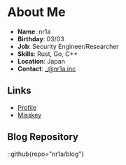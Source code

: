 # About Me

- **Name**: nr1a
- **Birthday**: 03/03
- **Job**: Security Engineer/Researcher
- **Skills**: Rust, Go, C++
- **Location**: Japan
- **Contact**: _@nr1a.inc

## Links
- [Profile](https://nr1a.inc)
- [Misskey](https://lo.nr1a.inc/@m)

## Blog Repository
::github{repo="nr1a/blog"}
